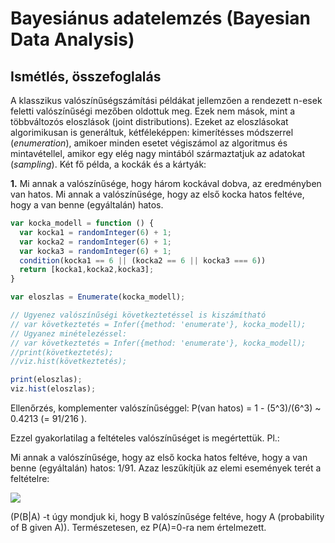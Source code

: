 # Bayesiánus adatelemzés (Bayesian Data Analysis)

## Ismétlés, összefoglalás

A klasszikus valószínűségszámítási példákat jellemzően a rendezett n-esek feletti valószínűségi mezőben oldottuk meg. Ezek nem mások, mint a többváltozós eloszlások (joint distributions). Ezeket az eloszlásokat    algorimikusan is generáltuk, kétféleképpen: kimerítésses módszerrel (_enumeration_), amikoer minden esetet végiszámol az algoritmus és mintavétellel, amikor egy elég nagy mintából származtatjuk az adatokat (_sampling_). Két fő példa, a kockák és a kártyák:

**1.** Mi annak a valószínűsége, hogy három kockával dobva, az eredményben van hatos. Mi annak a valószínűsége, hogy az első kocka hatos feltéve, hogy a van benne (egyáltalán) hatos.

````javascript
var kocka_modell = function () {
  var kocka1 = randomInteger(6) + 1;
  var kocka2 = randomInteger(6) + 1;
  var kocka3 = randomInteger(6) + 1;
  condition(kocka1 == 6 || (kocka2 == 6 || kocka3 === 6))
  return [kocka1,kocka2,kocka3];
}

var eloszlas = Enumerate(kocka_modell);

// Ugyenez valószínűségi következtetéssel is kiszámítható
// var következtetés = Infer({method: 'enumerate'}, kocka_modell);
// Ugyanez minételezéssel: 
// var következtetés = Infer({method: 'enumerate'}, kocka_modell);
//print(következtetés);
//viz.hist(következtetés);

print(eloszlas);
viz.hist(eloszlas);
````
Ellenőrzés, komplementer valószínűséggel: P(van hatos) = 1 - (5^3)/(6^3) ~ 0.4213 (= 91/216 ).

Ezzel gyakorlatilag a feltételes valószínűséget is megértettük. Pl.:

Mi annak a valószínűsége, hogy az első kocka hatos feltéve, hogy a van benne (egyáltalán) hatos: 1/91. Azaz leszűkítjük az elemi események terét a feltételre:

<img src="https://render.githubusercontent.com/render/math?math=P(B%7CA)%20%5Coverset%7B%5Cmathrm%7Bdef.%7D%7D%7B%3D%7D%20%5Cdfrac%7BP(B)%7D%7BP(A)%7D%20">

(P(B|A) -t úgy mondjuk ki, hogy B valószínűsége feltéve, hogy A (probability of B given A)). Természetesen, ez P(A)=0-ra nem értelmezett.






